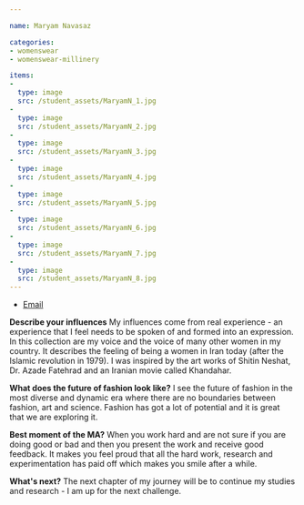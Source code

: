 ```yaml
---

name: Maryam Navasaz

categories:
- womenswear
- womenswear-millinery

items:
-
  type: image
  src: /student_assets/MaryamN_1.jpg
-
  type: image
  src: /student_assets/MaryamN_2.jpg
-
  type: image
  src: /student_assets/MaryamN_3.jpg
-
  type: image
  src: /student_assets/MaryamN_4.jpg
-
  type: image
  src: /student_assets/MaryamN_5.jpg
-
  type: image
  src: /student_assets/MaryamN_6.jpg
-
  type: image
  src: /student_assets/MaryamN_7.jpg
-
  type: image
  src: /student_assets/MaryamN_8.jpg
---
```


* [Email](mailto:maryam.navasaz@network.rca.ac.uk)

**Describe your influences**
My influences come from real experience - an experience that I feel needs to be spoken of and formed into an expression. In this collection are my voice and the voice of many other women in my country. It describes the feeling of being a women in Iran today (after the Islamic revolution in 1979). I was inspired by the art works of Shitin Neshat, Dr. Azade Fatehrad and an Iranian movie called Khandahar.

**What does the future of fashion look like?**
I see the future of fashion in the most diverse and dynamic era where
there are no boundaries between fashion, art and science. Fashion has got a
lot of potential and it is great that we are exploring it.

**Best moment of the MA?**
When you work hard and are not sure if you are doing good or bad and then you present the work and receive good feedback. It makes you feel proud that all the hard work, research and experimentation has paid off which makes you smile after a while.

**What's next?**
The next chapter of my journey will be to continue my studies and research - I am up for the next challenge.
